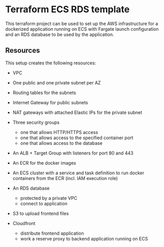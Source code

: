 # Terraform ECS RDS template

This terraform project can be used to set up the AWS infrastructure for a dockerized application running on ECS with Fargate launch configuration and an RDS database to be used by the application.

## Resources

This setup creates the following resources:

- VPC
- One public and one private subnet per AZ
- Routing tables for the subnets
- Internet Gateway for public subnets
- NAT gateways with attached Elastic IPs for the private subnet
- Three security groups
  - one that allows HTTP/HTTPS access
  - one that allows access to the specified container port
  - one that allows access to the database
- An ALB + Target Group with listeners for port 80 and 443
- An ECR for the docker images
- An ECS cluster with a service
  and task definition to run docker containers from the ECR (incl. IAM execution role)
- An RDS database
  - protected by a private VPC
  - connect to application
- S3 to upload frontend files
- Cloudfront

  - distribute frontend application
  - work a reserve proxy to backend application running on ECS

